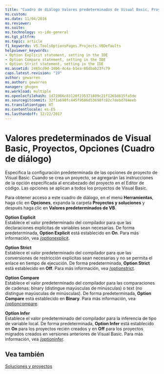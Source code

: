 ```yaml
---
title: "Cuadro de diálogo Valores predeterminados de Visual Basic, Proyectos, Opciones | Microsoft Docs"
ms.custom: 
ms.date: 11/04/2016
ms.reviewer: 
ms.suite: 
ms.technology: vs-ide-general
ms.tgt_pltfrm: 
ms.topic: article
f1_keywords: VS.ToolsOptionsPages.Projects.VBDefaults
helpviewer_keywords:
- Option Explicit statement, setting in the IDE
- Option Compare statement, setting in the IDE
- Option Strict statement, setting in the IDE
ms.assetid: 2465cd9d-18b6-4c4a-b1ea-86dbab23fc79
caps.latest.revision: "19"
author: gewarren
ms.author: gewarren
manager: ghogen
ms.workload: multiple
ms.openlocfilehash: 1d71966c83120f235371809c21f1265d615fa5de
ms.sourcegitcommit: 32f1a690fc445f9586d53698fc82c7debd784eeb
ms.translationtype: HT
ms.contentlocale: es-ES
ms.lasthandoff: 12/22/2017
---
```

# <a name="visual-basic-defaults-projects-options-dialog-box"></a>Valores predeterminados de Visual Basic, Proyectos, Opciones (Cuadro de diálogo)
Especifica la configuración predeterminada de las opciones de proyecto de Visual Basic. Cuando se crea un proyecto, se agregarán las instrucciones de la opción especificada al encabezado del proyecto en el Editor de código. Las opciones se aplican a todos los proyectos de Visual Basic.  
  
 Para obtener acceso a este cuadro de diálogo, en el menú **Herramientas**, haga clic en **Opciones**, expanda la carpeta **Proyectos y soluciones** y después haga clic en **Valores predeterminados de VB**.  
  
 **Option Explicit**  
 Establece el valor predeterminado del compilador para que las declaraciones explícitas de variables sean necesarias. De forma predeterminada, **Option Explicit** está establecido en **On**. Para más información, vea [/optionexplicit](/dotnet/visual-basic/reference/command-line-compiler/optionexplicit).  
  
 **Option Strict**  
 Establece el valor predeterminado del compilador para que las conversiones de restricción explícitas sean necesarias y no se permita el enlace en tiempo de ejecución. De forma predeterminada, **Option Strict** está establecido en **Off**. Para más información, vea [/optionstrict](/dotnet/visual-basic/reference/command-line-compiler/optionstrict).  
  
 **Option Compare**  
 Establece el valor predeterminado del compilador para las comparaciones de cadenas: binary (distingue mayúsculas de minúsculas) o text (no distingue mayúsculas de minúsculas). De forma predeterminada, **Option Compare** está establecido en **Binary**. Para más información, vea [/optioncompare](/dotnet/visual-basic/reference/command-line-compiler/optioncompare).  
  
 **Option Infer**  
 Establece el valor predeterminado del compilador para la inferencia de tipo de variable local. De forma predeterminada, **Option Infer** está establecido en **On** para los proyectos recién creados y en **Off** para los proyectos migrados creados en versiones anteriores de Visual Basic. Para más información, vea [/optioninfer](/dotnet/visual-basic/reference/command-line-compiler/optioninfer).  
  
## <a name="see-also"></a>Vea también  
 [Soluciones y proyectos](../../ide/solutions-and-projects-in-visual-studio.md)